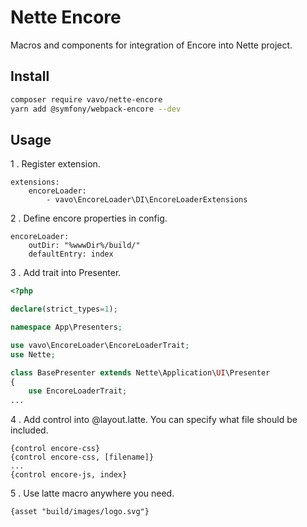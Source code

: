 # Nette Encore
Macros and components for integration of Encore into Nette project. 

## Install
```bash
composer require vavo/nette-encore
yarn add @symfony/webpack-encore --dev
```
## Usage
1 . Register extension.
 
```config
extensions:
	encoreLoader:
		- vavo\EncoreLoader\DI\EncoreLoaderExtensions
```

2 . Define encore properties in config.

```config
encoreLoader:
    outDir: "%wwwDir%/build/"
    defaultEntry: index
```
3 . Add trait into Presenter.

```php
<?php

declare(strict_types=1);

namespace App\Presenters;

use vavo\EncoreLoader\EncoreLoaderTrait;
use Nette;

class BasePresenter extends Nette\Application\UI\Presenter
{
	use EncoreLoaderTrait;
...
```

4 . Add control into @layout.latte. You can specify what file should be included.
```
{control encore-css}
{control encore-css, [filename]}
...
{control encore-js, index}
```

5 . Use latte macro anywhere you need.
```
{asset "build/images/logo.svg"}
```
